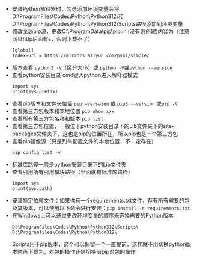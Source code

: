 - 安装Python解释器时，勾选添加环境变量会将D:\ProgramFiles\Codes\Python\Python312\和D:\ProgramFiles\Codes\Python\Python312\Scripts路径添加到环境变量
- 修改全局pip源，更改C:\ProgramData\pip\pip.ini(没有则创建)内容为（注意网址http后面有s，否则下载不了）
  ```
  [global]
  index-url = https://mirrors.aliyun.com/pypi/simple/
  ```
- 版本查看 `python3 -V`（区分大小）或 `python -V`或`python --version`
- 查看python安装目录
  cmd键入python进入解释器模式
  ```
  import sys
  print(sys.prefix)
  ```
- 查看pip版本和文件夹位置 `pip —versaion` 或 `pip3 --version` 或`pip -V`
- 查看第三方包版本和本地位置 ``pip show xxx``
- 查看所有第三方包名称和版本 `pip list`
- 查看第三方包位置，一般位于python安装目录下的Lib文件夹下的site-packages文件夹下，这也是pip的位置所在，所以pip也是一个第三方包
- 查看pip镜像源（只是列举配置文件的本地位置，不一定存在）
  ```
  pip config list -v
  ```
- 标准库路径一般是python安装目录下的Lib文件夹
- 查看引用所有引用模块路径（里面就有标准库路径）
  ```
  import sys
  print(sys.path)
  ```
- 安装特定依赖文件：如果你有一个requirements.txt文件，存有所有需要的包及其版本，可以使用以下命令进行安装：`pip install -r requirements.txt`
- 在Windows上可以通过更改环境变量的顺序来选择需要的Python版本
  ```
  D:\ProgramFiles\Codes\Python\Python312\Scripts\
  D:\Programfiles\Codes\Python\Python312\
  ```
  Scripts用于pip版本，这个可以保留一个一直提前，这样就不用切换python版本时再下载包，对包的操作还是切换前pip对包的操作

